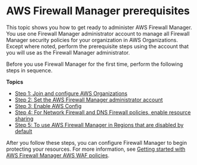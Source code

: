 # AWS Firewall Manager prerequisites<a name="fms-prereq"></a>

This topic shows you how to get ready to administer AWS Firewall Manager\. You use one Firewall Manager administrator account to manage all Firewall Manager security policies for your organization in AWS Organizations\. Except where noted, perform the prerequisite steps using the account that you will use as the Firewall Manager administrator\. 

Before you use Firewall Manager for the first time, perform the following steps in sequence\. 

**Topics**
+ [Step 1: Join and configure AWS Organizations](join-aws-orgs.md)
+ [Step 2: Set the AWS Firewall Manager administrator account](enable-integration.md)
+ [Step 3: Enable AWS Config](enable-config.md)
+ [Step 4: For Network Firewall and DNS Firewall policies, enable resource sharing](enable-ram.md)
+ [Step 5: To use AWS Firewall Manager in Regions that are disabled by default](enable-disabled-region.md)

After you follow these steps, you can configure Firewall Manager to begin protecting your resources\. For more information, see [Getting started with AWS Firewall Manager AWS WAF policies](getting-started-fms.md)\.